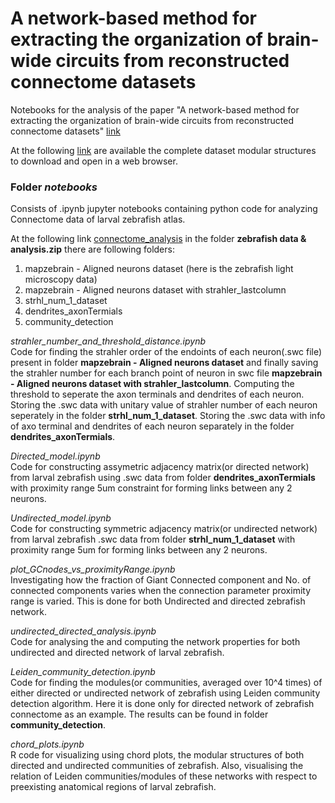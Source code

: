 # A network-based method for extracting the organization of brain-wide circuits from reconstructed connectome datasets 

Notebooks for the analysis of the paper "A network-based method for extracting the organization of brain-wide circuits from reconstructed connectome datasets" [link](https://www.biorxiv.org/content/10.1101/2023.05.21.541471v1)

At the following [link](https://drive.google.com/drive/folders/1AsEaiju3l62fbwv-SrANfvTJyCqwd_4N?usp=sharing) are available the complete dataset modular structures to download and open in a web browser. 

### Folder *notebooks*
Consists of .ipynb jupyter notebooks containing python code for analyzing Connectome data of larval zebrafish atlas.<br />

At the following link [connectome_analysis](https://zenodo.org/records/15102704?preview=1&token=eyJhbGciOiJIUzUxMiJ9.eyJpZCI6IjliMGQyMDczLTExNTktNDQ2ZS05NmI0LWVhMWJhODQ0N2E0NSIsImRhdGEiOnt9LCJyYW5kb20iOiJiMTg1NjI1ZGNkMGMyYTk1NDVjNDQ3ZDkzMTg4NmMxYiJ9.CTW09V7S8EDh_v7JupktYH5-yJ6GpYNhumSfZee56R2hOezkIQtYMwsb2BxBBrIZm1x5X8A_KOzetTpDeziSlA) in the folder **zebrafish data & analysis.zip** there are following folders: 
1. mapzebrain - Aligned neurons dataset (here is the zebrafish light microscopy data)
2. mapzebrain - Aligned neurons dataset with strahler_lastcolumn
3. strhl_num_1_dataset
4. dendrites_axonTermials
5. community_detection

   
*strahler_number_and_threshold_distance.ipynb*<br />
Code for finding the strahler order of the endoints of each neuron(.swc file) present in folder **mapzebrain - Aligned neurons dataset** and finally saving the strahler number for each branch point of neuron in swc file **mapzebrain - Aligned neurons dataset with strahler_lastcolumn**. Computing the threshold to seperate the axon terminals and dendrites of each neuron. Storing the .swc data with unitary value of strahler number of each neuron seperately in the folder **strhl_num_1_dataset**. Storing the .swc data with info of axo terminal and dendrites of each neuron separately in the folder **dendrites_axonTermials**.  

*Directed_model.ipynb*<br />
Code for constructing assymetric adjacency matrix(or directed network) from larval zebrafish using .swc data from folder **dendrites_axonTermials** with proximity range 5um constraint for forming links between any 2 neurons. 

*Undirected_model.ipynb*<br />
Code for constructing symmetric adjacency matrix(or undirected network) from larval zebrafish .swc data from folder **strhl_num_1_dataset** with proximity range 5um for forming links between any 2 neurons.

*plot_GCnodes_vs_proximityRange.ipynb*<br />
Investigating how the fraction of Giant Connected component and No. of connected components varies when the connection parameter proximity range is varied. This is done for both Undirected and directed zebrafish network.

*undirected_directed_analysis.ipynb*<br />
Code for analysing the and computing the network properties for both undirected and directed network of larval zebrafish.

*Leiden_community_detection.ipynb*<br />
Code for finding the modules(or communities, averaged over 10^4 times) of either directed or undirected network of zebrafish using Leiden community detection algorithm. Here it is done only for directed network of zebrafish connectome as an example. The results can be found in folder **community_detection**.

*chord_plots.ipynb*<br />
R code for visualizing using chord plots, the modular structures of both directed and undirected communities of zebrafish. Also, visualising the relation of Leiden communities/modules of these networks with respect to preexisting anatomical regions of larval zebrafish.  


